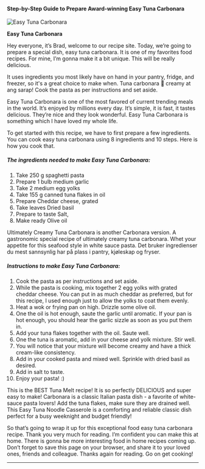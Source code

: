             

#### Step-by-Step Guide to Prepare Award-winning Easy Tuna Carbonara

![Easy Tuna Carbonara](https://img-global.cpcdn.com/recipes/5ee69bc544018c2f/751x532cq70/easy-tuna-carbonara-recipe-main-photo.jpg)

**Easy Tuna Carbonara**

Hey everyone, it’s Brad, welcome to our recipe site. Today, we’re going to prepare a special dish, easy tuna carbonara. It is one of my favorites food recipes. For mine, I’m gonna make it a bit unique. This will be really delicious.

It uses ingredients you most likely have on hand in your pantry, fridge, and freezer, so it's a great choice to make when. Tuna carbonara 🍝 creamy at ang sarap! Cook the pasta as per instructions and set aside.

Easy Tuna Carbonara is one of the most favored of current trending meals in the world. It’s enjoyed by millions every day. It’s simple, it is fast, it tastes delicious. They’re nice and they look wonderful. Easy Tuna Carbonara is something which I have loved my whole life.

To get started with this recipe, we have to first prepare a few ingredients. You can cook easy tuna carbonara using 8 ingredients and 10 steps. Here is how you cook that.

##### The ingredients needed to make Easy Tuna Carbonara:

1.  Take 250 g spaghetti pasta
2.  Prepare 1 bulb medium garlic
3.  Take 2 medium egg yolks
4.  Take 155 g canned tuna flakes in oil
5.  Prepare Cheddar cheese, grated
6.  Take leaves Dried basil
7.  Prepare to taste Salt,
8.  Make ready Olive oil

Ultimately Creamy Tuna Carbonara is another Carbonara version. A gastronomic special recipe of ultimately creamy tuna carbonara. Whet your appetite for this seafood style in white sauce pasta. Det bruker ingredienser du mest sannsynlig har på plass i pantry, kjøleskap og fryser.

##### Instructions to make Easy Tuna Carbonara:

1.  Cook the pasta as per instructions and set aside.
2.  While the pasta is cooking, mix together 2 egg yolks with grated cheddar cheese. You can put in as much cheddar as preferred, but for this recipe, I used enough just to allow the yolks to coat them evenly.
3.  Heat a wok or frying pan on high. Drizzle some olive oil.
4.  One the oil is hot enough, saute the garlic until aromatic. If your pan is hot enough, you should hear the garlic sizzle as soon as you put them in.
5.  Add your tuna flakes together with the oil. Saute well.
6.  One the tuna is aromatic, add in your cheese and yolk mixture. Stir well.
7.  You will notice that your mixture will become creamy and have a thick cream-like consistency.
8.  Add in your cooked pasta and mixed well. Sprinkle with dried basil as desired.
9.  Add in salt to taste.
10.  Enjoy your pasta! :)

This is the BEST Tuna Melt recipe! It is so perfectly DELICIOUS and super easy to make! Carbonara is a classic Italian pasta dish - a favorite of white-sauce pasta lovers! Add the tuna flakes, make sure they are drained well. This Easy Tuna Noodle Casserole is a comforting and reliable classic dish perfect for a busy weeknight and budget friendly!

So that’s going to wrap it up for this exceptional food easy tuna carbonara recipe. Thank you very much for reading. I’m confident you can make this at home. There is gonna be more interesting food in home recipes coming up. Don’t forget to save this page on your browser, and share it to your loved ones, friends and colleague. Thanks again for reading. Go on get cooking!

* * *